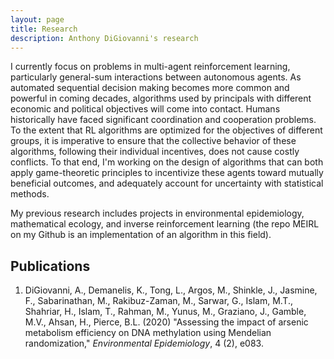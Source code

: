 ```yaml
---
layout: page
title: Research
description: Anthony DiGiovanni's research
---
```


I currently focus on problems in multi-agent reinforcement learning, particularly general-sum interactions between autonomous agents. As automated sequential decision making becomes more common and powerful in coming decades, algorithms used by principals with different economic and political objectives will come into contact. Humans historically have faced significant coordination and cooperation problems. To the extent that RL algorithms are optimized for the objectives of different groups, it is imperative to ensure that the collective behavior of these algorithms, following their individual incentives, does not cause costly conflicts. To that end, I'm working on the design of algorithms that can both apply game-theoretic principles to incentivize these agents toward mutually beneficial outcomes, and adequately account for uncertainty with statistical methods.

My previous research includes projects in environmental epidemiology, mathematical ecology, and inverse reinforcement learning (the repo MEIRL on my Github is an implementation of an algorithm in this field).

## Publications

1. DiGiovanni, A., Demanelis, K., Tong, L., Argos, M., Shinkle, J., Jasmine, F., Sabarinathan, M., Rakibuz-Zaman, M., Sarwar, G., Islam, M.T., Shahriar, H., Islam, T., Rahman, M., Yunus, M., Graziano, J., Gamble, M.V., Ahsan, H., Pierce, B.L. (2020) "Assessing the impact of arsenic metabolism efficiency on DNA methylation using Mendelian randomization," *Environmental Epidemiology*, 4 (2), e083.

<!-- Note: this is how to write a comment in HTML. Everything in here won't show up on your webpage.-->

<!--
To increase the size of the title, use fewer # in front of the paper title.
To decrease the size of the title, use more #. 
To remove the italics, remove the * before and after the description
To remove the underline from the title, remove the <u> tags (<u> and </u>)
-->
